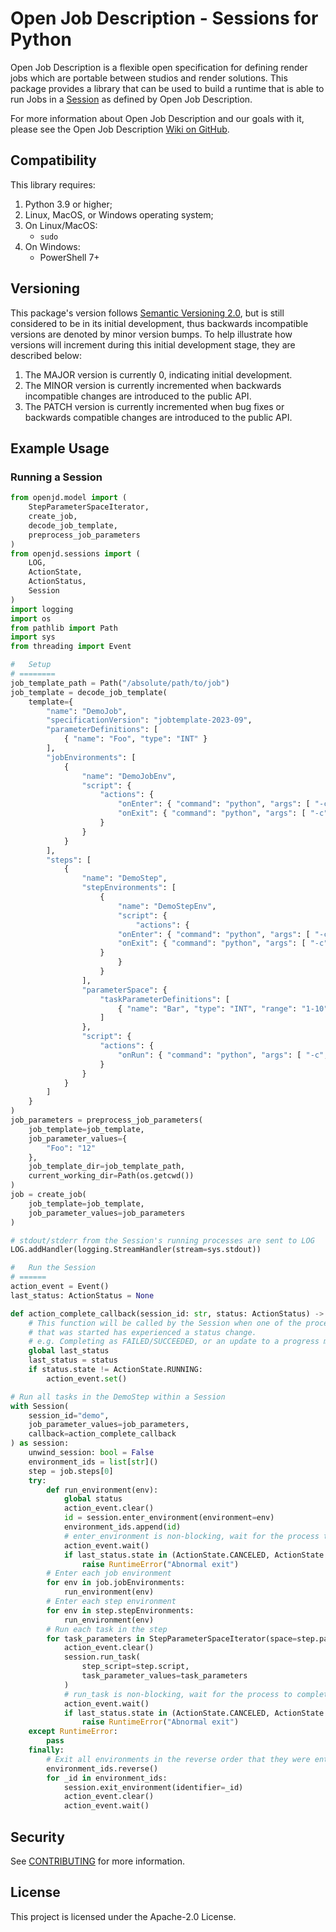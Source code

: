 # Open Job Description - Sessions for Python

Open Job Description is a flexible open specification for defining render jobs which are portable
between studios and render solutions. This package provides a library that can be used to build
a runtime that is able to run Jobs in a
[Session](https://github.com/OpenJobDescription/openjd-specifications/wiki/How-Jobs-Are-Run#sessions)
as defined by Open Job Description.

For more information about Open Job Description and our goals with it, please see the
Open Job Description [Wiki on GitHub](https://github.com/OpenJobDescription/openjd-specifications/wiki).

## Compatibility

This library requires:

1. Python 3.9 or higher;
2. Linux, MacOS, or Windows operating system;
3. On Linux/MacOS:
    * `sudo`
4. On Windows:
    * PowerShell 7+

## Versioning

This package's version follows [Semantic Versioning 2.0](https://semver.org/), but is still considered to be in its 
initial development, thus backwards incompatible versions are denoted by minor version bumps. To help illustrate how
versions will increment during this initial development stage, they are described below:

1. The MAJOR version is currently 0, indicating initial development. 
2. The MINOR version is currently incremented when backwards incompatible changes are introduced to the public API. 
3. The PATCH version is currently incremented when bug fixes or backwards compatible changes are introduced to the public API.

## Example Usage

### Running a Session

```python
from openjd.model import (
    StepParameterSpaceIterator,
    create_job,
    decode_job_template,
    preprocess_job_parameters
)
from openjd.sessions import (
    LOG,
    ActionState,
    ActionStatus,
    Session
)
import logging
import os
from pathlib import Path
import sys
from threading import Event

#   Setup
# ========
job_template_path = Path("/absolute/path/to/job")
job_template = decode_job_template(
    template={
        "name": "DemoJob",
        "specificationVersion": "jobtemplate-2023-09",
        "parameterDefinitions": [
            { "name": "Foo", "type": "INT" }
        ],
        "jobEnvironments": [
            {
                "name": "DemoJobEnv",
                "script": {
                    "actions": {
                        "onEnter": { "command": "python", "args": [ "-c", "print('Entering DemoJobEnv')" ] },
                        "onExit": { "command": "python", "args": [ "-c", "print('Exiting DemoJobEnv')" ] }
                    }
                }
            }
        ],
        "steps": [
            {
                "name": "DemoStep",
                "stepEnvironments": [
                    {
                        "name": "DemoStepEnv",
                        "script": {
                            "actions": {
                        "onEnter": { "command": "python", "args": [ "-c", "print('Entering DemoStepEnv')" ] },
                        "onExit": { "command": "python", "args": [ "-c", "print('Exiting DemoStepEnv')" ] }
                    }
                        }
                    }
                ],
                "parameterSpace": {
                    "taskParameterDefinitions": [
                        { "name": "Bar", "type": "INT", "range": "1-10" }   
                    ]
                },
                "script": {
                    "actions": {
                        "onRun": { "command": "python", "args": [ "-c", "print(r'Foo={{Param.Foo}} Bar={{Task.Param.Bar}}')" ] }
                    }
                }
            }
        ]
    }
)
job_parameters = preprocess_job_parameters(
    job_template=job_template,
    job_parameter_values={
        "Foo": "12"
    },
    job_template_dir=job_template_path,
    current_working_dir=Path(os.getcwd())
)
job = create_job(
    job_template=job_template,
    job_parameter_values=job_parameters
)

# stdout/stderr from the Session's running processes are sent to LOG
LOG.addHandler(logging.StreamHandler(stream=sys.stdout))

#   Run the Session
# ======
action_event = Event()
last_status: ActionStatus = None

def action_complete_callback(session_id: str, status: ActionStatus) -> None:
    # This function will be called by the Session when one of the processes
    # that was started has experienced a status change.
    # e.g. Completing as FAILED/SUCCEEDED, or an update to a progress message.
    global last_status
    last_status = status
    if status.state != ActionState.RUNNING:
        action_event.set()

# Run all tasks in the DemoStep within a Session
with Session(
    session_id="demo",
    job_parameter_values=job_parameters,
    callback=action_complete_callback
) as session:
    unwind_session: bool = False
    environment_ids = list[str]()
    step = job.steps[0]
    try:
        def run_environment(env):
            global status
            action_event.clear()
            id = session.enter_environment(environment=env)
            environment_ids.append(id)
            # enter_environment is non-blocking, wait for the process to complete
            action_event.wait()
            if last_status.state in (ActionState.CANCELED, ActionState.FAILED):
                raise RuntimeError("Abnormal exit")
        # Enter each job environment
        for env in job.jobEnvironments:
            run_environment(env)
        # Enter each step environment
        for env in step.stepEnvironments:
            run_environment(env)
        # Run each task in the step
        for task_parameters in StepParameterSpaceIterator(space=step.parameterSpace):
            action_event.clear()
            session.run_task(
                step_script=step.script,
                task_parameter_values=task_parameters
            )
            # run_task is non-blocking, wait for the process to complete
            action_event.wait()
            if last_status.state in (ActionState.CANCELED, ActionState.FAILED):
                raise RuntimeError("Abnormal exit")
    except RuntimeError:
        pass
    finally:
        # Exit all environments in the reverse order that they were entered.
        environment_ids.reverse()
        for _id in environment_ids:
            session.exit_environment(identifier=_id)
            action_event.clear()
            action_event.wait()
```

## Security

See [CONTRIBUTING](CONTRIBUTING.md#security-issue-notifications) for more information.

## License

This project is licensed under the Apache-2.0 License.
